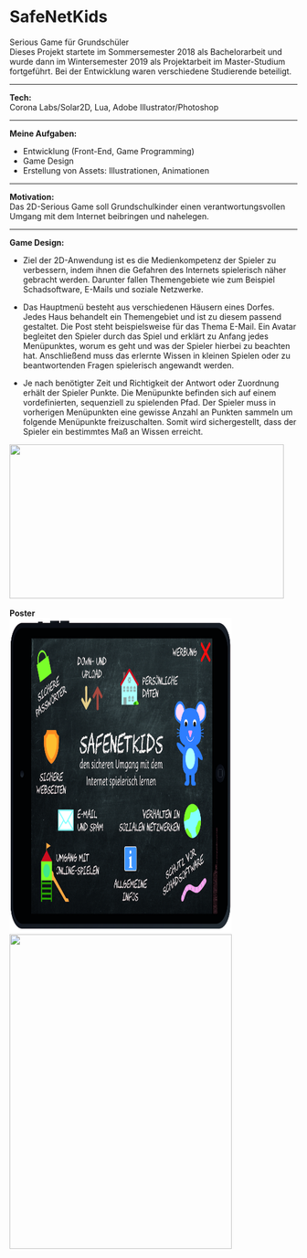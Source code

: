 # SafeNetKids
Serious Game für Grundschüler</br>
Dieses Projekt startete im Sommersemester 2018 als Bachelorarbeit und wurde dann im Wintersemester 2019 als Projektarbeit im Master-Studium fortgeführt. Bei der Entwicklung waren verschiedene Studierende beteiligt.</br>
_____________________________________
<b>Tech:</b></br>
Corona Labs/Solar2D, Lua, Adobe Illustrator/Photoshop
_____________________________________
<b>Meine Aufgaben:</b></br>
- Entwicklung (Front-End, Game Programming)
- Game Design
- Erstellung von Assets: Illustrationen, Animationen
_____________________________________
<b>Motivation:</b></br>
Das 2D-Serious Game soll Grundschulkinder einen verantwortungsvollen Umgang mit dem Internet beibringen und nahelegen.
_____________________________________
<b>Game Design:</b></br>
- Ziel der 2D-Anwendung ist es die Medienkompetenz der Spieler zu verbessern, indem ihnen die Gefahren des Internets spielerisch näher gebracht werden. Darunter fallen Themengebiete wie zum Beispiel Schadsoftware, E-Mails und soziale Netzwerke.

- Das Hauptmenü besteht aus verschiedenen Häusern eines Dorfes. Jedes Haus behandelt ein Themengebiet und ist zu diesem passend gestaltet. Die Post steht beispielsweise für das Thema E-Mail. Ein Avatar begleitet den Spieler durch das Spiel und erklärt zu Anfang jedes Menüpunktes, worum es geht und was der Spieler hierbei zu beachten hat. Anschließend muss das erlernte Wissen in kleinen Spielen oder zu beantwortenden Fragen spielerisch angewandt werden. 

- Je nach benötigter Zeit und Richtigkeit der Antwort oder Zuordnung erhält der Spieler Punkte. Die Menüpunkte befinden sich auf einem vordefinierten, sequenziell zu spielenden Pfad. Der Spieler muss in vorherigen Menüpunkten eine gewisse Anzahl an Punkten sammeln um folgende Menüpunkte freizuschalten. Somit wird sichergestellt, dass der Spieler ein bestimmtes Maß an Wissen erreicht.

<img src="SafeNetKids_compressed.gif" width="480" height="270"/>

<b>Poster</b></br>
<img src="SafeNetKidsPoster_App.jpg" width="389" height="551"/>
<img src="SafeNetKidsPoster_Text.jpg" width="389" height="551"/>
